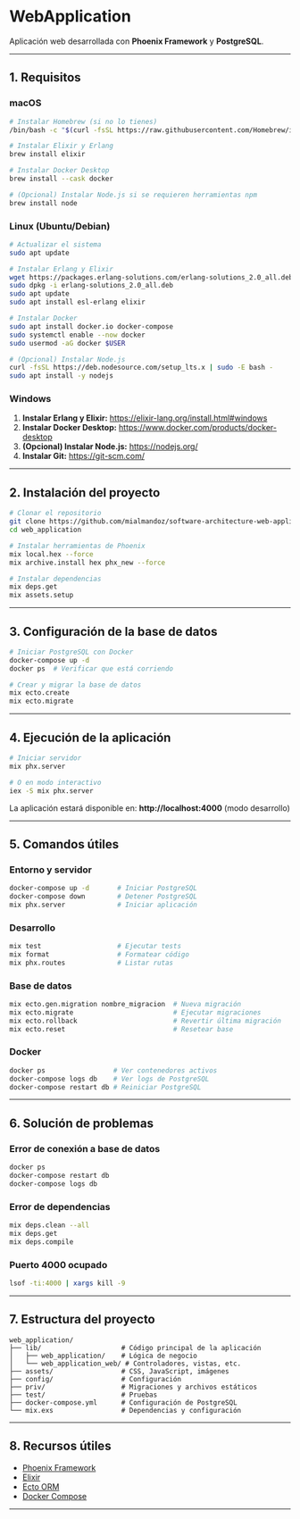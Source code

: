 # WebApplication

Aplicación web desarrollada con **Phoenix Framework** y **PostgreSQL**.

---

## 1. Requisitos

### macOS

```bash
# Instalar Homebrew (si no lo tienes)
/bin/bash -c "$(curl -fsSL https://raw.githubusercontent.com/Homebrew/install/HEAD/install.sh)"

# Instalar Elixir y Erlang
brew install elixir

# Instalar Docker Desktop
brew install --cask docker

# (Opcional) Instalar Node.js si se requieren herramientas npm
brew install node
```

### Linux (Ubuntu/Debian)

```bash
# Actualizar el sistema
sudo apt update

# Instalar Erlang y Elixir
wget https://packages.erlang-solutions.com/erlang-solutions_2.0_all.deb
sudo dpkg -i erlang-solutions_2.0_all.deb
sudo apt update
sudo apt install esl-erlang elixir

# Instalar Docker
sudo apt install docker.io docker-compose
sudo systemctl enable --now docker
sudo usermod -aG docker $USER

# (Opcional) Instalar Node.js
curl -fsSL https://deb.nodesource.com/setup_lts.x | sudo -E bash -
sudo apt install -y nodejs
```

### Windows

1. **Instalar Erlang y Elixir:** https://elixir-lang.org/install.html#windows
2. **Instalar Docker Desktop:** https://www.docker.com/products/docker-desktop
3. **(Opcional) Instalar Node.js:** https://nodejs.org/
4. **Instalar Git:** https://git-scm.com/

---

## 2. Instalación del proyecto

```bash
# Clonar el repositorio
git clone https://github.com/mialmandoz/software-architecture-web-application
cd web_application

# Instalar herramientas de Phoenix
mix local.hex --force
mix archive.install hex phx_new --force

# Instalar dependencias
mix deps.get
mix assets.setup
```

---

## 3. Configuración de la base de datos

```bash
# Iniciar PostgreSQL con Docker
docker-compose up -d
docker ps  # Verificar que está corriendo

# Crear y migrar la base de datos
mix ecto.create
mix ecto.migrate
```

---

## 4. Ejecución de la aplicación

```bash
# Iniciar servidor
mix phx.server

# O en modo interactivo
iex -S mix phx.server
```

La aplicación estará disponible en: **http://localhost:4000** (modo desarrollo)

---

## 5. Comandos útiles

### Entorno y servidor
```bash
docker-compose up -d       # Iniciar PostgreSQL
docker-compose down        # Detener PostgreSQL
mix phx.server             # Iniciar aplicación
```

### Desarrollo
```bash
mix test                   # Ejecutar tests
mix format                 # Formatear código
mix phx.routes             # Listar rutas
```

### Base de datos
```bash
mix ecto.gen.migration nombre_migracion  # Nueva migración
mix ecto.migrate                         # Ejecutar migraciones
mix ecto.rollback                        # Revertir última migración
mix ecto.reset                           # Resetear base
```

### Docker
```bash
docker ps                 # Ver contenedores activos
docker-compose logs db    # Ver logs de PostgreSQL
docker-compose restart db # Reiniciar PostgreSQL
```

---

## 6. Solución de problemas

### Error de conexión a base de datos
```bash
docker ps
docker-compose restart db
docker-compose logs db
```

### Error de dependencias
```bash
mix deps.clean --all
mix deps.get
mix deps.compile
```

### Puerto 4000 ocupado
```bash
lsof -ti:4000 | xargs kill -9
```

---

## 7. Estructura del proyecto

```
web_application/
├── lib/                    # Código principal de la aplicación
│   ├── web_application/    # Lógica de negocio
│   └── web_application_web/ # Controladores, vistas, etc.
├── assets/                 # CSS, JavaScript, imágenes
├── config/                 # Configuración
├── priv/                   # Migraciones y archivos estáticos
├── test/                   # Pruebas
├── docker-compose.yml      # Configuración de PostgreSQL
└── mix.exs                 # Dependencias y configuración
```

---

## 8. Recursos útiles

- [Phoenix Framework](https://hexdocs.pm/phoenix)
- [Elixir](https://elixir-lang.org/docs.html)
- [Ecto ORM](https://hexdocs.pm/ecto)
- [Docker Compose](https://docs.docker.com/compose/)

---

